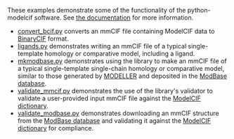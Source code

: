 These examples demonstrate some of the functionality of the python-modelcif
software. See [the documentation](https://python-modelcif.readthedocs.io/)
for more information.

 - [convert\_bcif.py](convert_bcif.py) converts an mmCIF file containing
   ModelCIF data to [BinaryCIF](https://github.com/molstar/BinaryCIF) format.
 - [ligands.py](ligands.py) demonstrates writing an mmCIF file of a typical
   single-template homology or comparative model, including a ligand.
 - [mkmodbase.py](mkmodbase.py) demonstrates using the library to make an mmCIF
   file of a typical single-template single-chain homology or comparative
   model, similar to those generated by
   [MODELLER](https://salilab.org/modeller/) and deposited in the
   [ModBase database](https://modbase.compbio.ucsf.edu/).
 - [validate\_mmcif.py](validate_mmcif.py) demonstrates the use of the
   library's validator to validate a user-provided input mmCIF file against the
   [ModelCIF dictionary](https://mmcif.wwpdb.org/dictionaries/mmcif_ma.dic/Index/).
 - [validate\_modbase.py](validate_modbase.py) demonstrates downloading an
   mmCIF structure from the [ModBase database](https://modbase.compbio.ucsf.edu/)
   and validating it against the
   [ModelCIF dictionary](https://mmcif.wwpdb.org/dictionaries/mmcif_ma.dic/Index/)
    for compliance.
